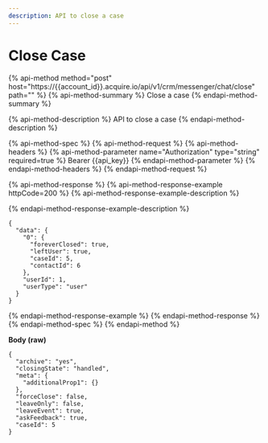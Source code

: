 ```yaml
---
description: API to close a case
---
```


# Close Case

{% api-method method="post" host="https://{{account\_id}}.acquire.io/api/v1/crm/messenger/chat/close" path="" %}
{% api-method-summary %}
Close a case
{% endapi-method-summary %}

{% api-method-description %}
API to close a case
{% endapi-method-description %}

{% api-method-spec %}
{% api-method-request %}
{% api-method-headers %}
{% api-method-parameter name="Authorization" type="string" required=true %}
Bearer {{api\_key}}
{% endapi-method-parameter %}
{% endapi-method-headers %}
{% endapi-method-request %}

{% api-method-response %}
{% api-method-response-example httpCode=200 %}
{% api-method-response-example-description %}

{% endapi-method-response-example-description %}

```
{
  "data": {
    "0": {
      "foreverClosed": true,
      "leftUser": true,
      "caseId": 5,
      "contactId": 6
    },
    "userId": 1,
    "userType": "user"
  }
}
```
{% endapi-method-response-example %}
{% endapi-method-response %}
{% endapi-method-spec %}
{% endapi-method %}

**Body \(raw\)**

```text
{
  "archive": "yes",
  "closingState": "handled",
  "meta": {
    "additionalProp1": {}
  },
  "forceClose": false,
  "leaveOnly": false,
  "leaveEvent": true,
  "askFeedback": true,
  "caseId": 5
}
```

